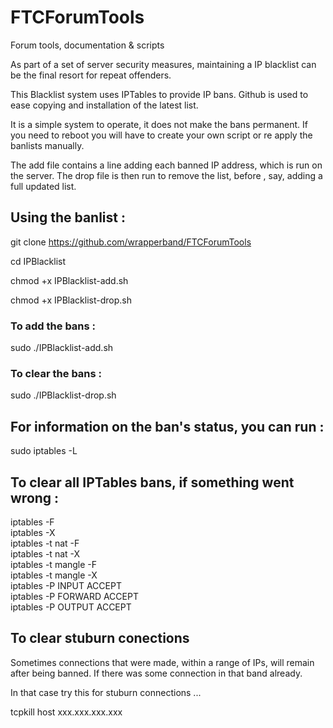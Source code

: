 # FTCForumTools
Forum tools, documentation &amp; scripts

As part of a set of server security measures, maintaining a IP blacklist can be the final resort for repeat offenders.

This Blacklist system uses IPTables to provide IP bans. Github is used to ease copying and installation of the latest list.

It is a simple system to operate, it does not make the bans permanent. If you need to reboot you will have to create your own script or re apply the banlists manually.

The add file contains a line adding each banned IP address, which is run on the server. The drop file is then run to remove the list, before , say, adding a full updated list. 

##  Using the banlist : 

git clone https://github.com/wrapperband/FTCForumTools   
  
cd IPBlacklist  
  
chmod +x IPBlacklist-add.sh  
  
chmod +x IPBlacklist-drop.sh  
  
### To add the bans :  
sudo ./IPBlacklist-add.sh  

### To clear the bans :  
sudo ./IPBlacklist-drop.sh  

##  For information on the ban's status, you can run :

sudo iptables -L


##  To clear all IPTables bans, if something went wrong :

iptables -F  
iptables -X  
iptables -t nat -F  
iptables -t nat -X  
iptables -t mangle -F  
iptables -t mangle -X  
iptables -P INPUT ACCEPT  
iptables -P FORWARD ACCEPT  
iptables -P OUTPUT ACCEPT  

##  To clear stuburn conections

Sometimes connections that were made, within a range of IPs, will remain after being banned. If there was some connection in that band already.

In that case try this for stuburn connections ...

tcpkill host xxx.xxx.xxx.xxx
